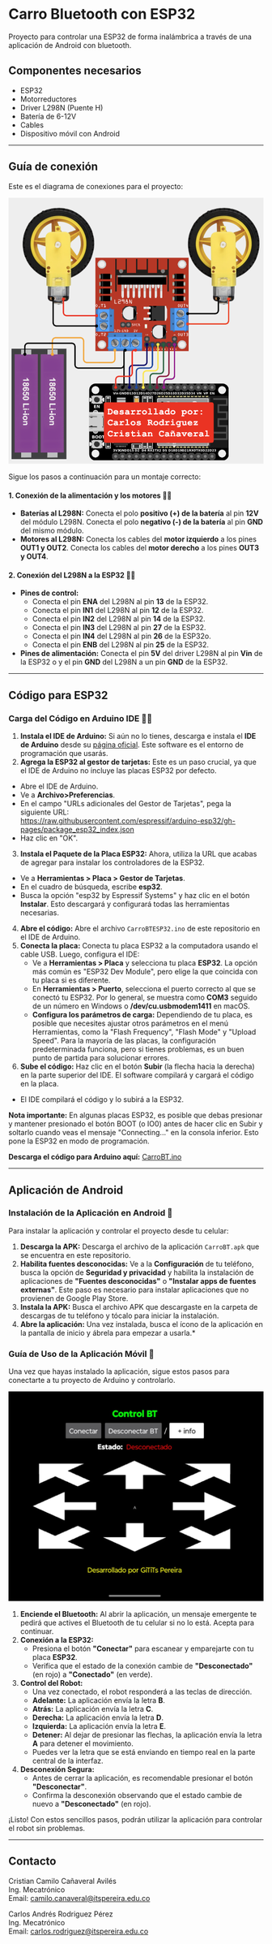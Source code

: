 # Carro Bluetooth con ESP32
Proyecto para controlar una ESP32 de forma inalámbrica a través de una aplicación de Android con bluetooth.

## Componentes necesarios
* ESP32
* Motorreductores
* Driver L298N (Puente H)
* Batería de 6-12V
* Cables
* Dispositivo móvil con Android

---

## Guía de conexión
Este es el diagrama de conexiones para el proyecto:

![Diagrama de conexión del carrito de ESP32](CircuitoESP32.png)

Sigue los pasos a continuación para un montaje correcto:

#### 1. Conexión de la alimentación y los motores 🔋🚗

* **Baterías al L298N:** Conecta el polo **positivo (+) de la batería** al pin **12V** del módulo L298N. Conecta el polo **negativo (-) de la batería** al pin **GND** del mismo módulo.
* **Motores al L298N:** Conecta los cables del **motor izquierdo** a los pines **OUT1 y OUT2**. Conecta los cables del **motor derecho** a los pines **OUT3 y OUT4**.

#### 2. Conexión del L298N a la ESP32 🧠🔌

* **Pines de control:**
    * Conecta el pin **ENA** del L298N al pin **13** de la ESP32.
    * Conecta el pin **IN1** del L298N al pin **12** de la ESP32.
    * Conecta el pin **IN2** del L298N al pin **14** de la ESP32.
    * Conecta el pin **IN3** del L298N al pin **27** de la ESP32.
    * Conecta el pin **IN4** del L298N al pin **26** de la ESP32o.
    * Conecta el pin **ENB** del L298N al pin **25** de la ESP32.
* **Pines de alimentación:** Conecta el pin **5V** del driver L298N al pin **Vin** de la ESP32 o y el pin **GND** del L298N a un pin **GND** de la ESP32.

---

## Código para ESP32

### Carga del Código en Arduino IDE 👨‍💻

1. **Instala el IDE de Arduino:** Si aún no lo tienes, descarga e instala el **IDE de Arduino** desde su [página oficial](https://www.arduino.cc/en/software). Este software es el entorno de programación que usarás.  
2. **Agrega la ESP32 al gestor de tarjetas:** Este es un paso crucial, ya que el IDE de Arduino no incluye las placas ESP32 por defecto.
  * Abre el IDE de Arduino.
  * Ve a **Archivo>Preferencias**.
  * En el campo "URLs adicionales del Gestor de Tarjetas", pega la siguiente URL:  
     https://raw.githubusercontent.com/espressif/arduino-esp32/gh-pages/package_esp32_index.json
  * Haz clic en "OK".
3. **Instala el Paquete de la Placa ESP32:** Ahora, utiliza la URL que acabas de agregar para instalar los controladores de la ESP32.
  * Ve a **Herramientas > Placa > Gestor de Tarjetas**.
  * En el cuadro de búsqueda, escribe **esp32**.
  * Busca la opción "esp32 by Espressif Systems" y haz clic en el botón **Instalar**. Esto descargará y configurará todas las herramientas necesarias.
4. **Abre el código:** Abre el archivo `CarroBTESP32.ino` de este repositorio en el IDE de Arduino.
5. **Conecta la placa:** Conecta tu placa ESP32 a la computadora usando el cable USB. Luego, configura el IDE:
    * Ve a **Herramientas > Placa** y selecciona tu placa **ESP32**. La opción más común es "ESP32 Dev Module", pero elige la que coincida con tu placa si es diferente.
    * En **Herramientas > Puerto**, selecciona el puerto correcto al que se conectó tu ESP32. Por lo general, se muestra como **COM3** seguido de un número en Windows o **/dev/cu.usbmodem1411** en macOS.
    * **Configura los parámetros de carga:** Dependiendo de tu placa, es posible que necesites ajustar otros parámetros en el menú Herramientas, como la "Flash Frequency", "Flash Mode" y "Upload Speed". Para la mayoría de las placas, la configuración predeterminada funciona, pero si tienes problemas, es un buen punto de partida para solucionar errores.
6. **Sube el código:** Haz clic en el botón **Subir** (la flecha hacia la derecha) en la parte superior del IDE. El software compilará y cargará el código en la placa.
  * El IDE compilará el código y lo subirá a la ESP32.  

**Nota importante:** En algunas placas ESP32, es posible que debas presionar y mantener presionado el botón BOOT (o IO0) antes de hacer clic en Subir y soltarlo cuando veas el mensaje "Connecting..." en la consola inferior. Esto pone la ESP32 en modo de programación.  

**Descarga el código para Arduino aquí:** [CarroBT.ino](CarroBT.ino)

---

## Aplicación de Android

### Instalación de la Aplicación en Android 📱

Para instalar la aplicación y controlar el proyecto desde tu celular:

1.  **Descarga la APK:** Descarga el archivo de la aplicación `CarroBT.apk` que se encuentra en este repositorio.
2.  **Habilita fuentes desconocidas:** Ve a la **Configuración** de tu teléfono, busca la opción de **Seguridad y privacidad** y habilita la instalación de aplicaciones de **"Fuentes desconocidas"** o **"Instalar apps de fuentes externas"**. Este paso es necesario para instalar aplicaciones que no provienen de Google Play Store.
3.  **Instala la APK:** Busca el archivo APK que descargaste en la carpeta de descargas de tu teléfono y tócalo para iniciar la instalación.
4.  **Abre la aplicación:** Una vez instalada, busca el ícono de la aplicación en la pantalla de inicio y ábrela para empezar a usarla.* 

### Guía de Uso de la Aplicación Móvil 📱

Una vez que hayas instalado la aplicación, sigue estos pasos para conectarte a tu proyecto de Arduino y controlarlo.

[![Interfaz de la aplicación ControlBT](ControlBT.jpeg)](ControlBT.jpeg)

1.  **Enciende el Bluetooth:** Al abrir la aplicación, un mensaje emergente te pedirá que actives el Bluetooth de tu celular si no lo está. Acepta para continuar.
2.  **Conexión a la ESP32:**
    * Presiona el botón **"Conectar"** para escanear y emparejarte con tu placa **ESP32**.
    * Verifica que el estado de la conexión cambie de **"Desconectado"** (en rojo) a **"Conectado"** (en verde).
3.  **Control del Robot:**
    * Una vez conectado, el robot responderá a las teclas de dirección.
    * **Adelante:** La aplicación envía la letra **B**.
    * **Atrás:** La aplicación envía la letra **C**.
    * **Derecha:** La aplicación envía la letra **D**.
    * **Izquierda:** La aplicación envía la letra **E**.
    * **Detener:** Al dejar de presionar las flechas, la aplicación envía la letra **A** para detener el movimiento.
    * Puedes ver la letra que se está enviando en tiempo real en la parte central de la interfaz.
4.  **Desconexión Segura:**
    * Antes de cerrar la aplicación, es recomendable presionar el botón **"Desconectar"**.
    * Confirma la desconexión observando que el estado cambie de nuevo a **"Desconectado"** (en rojo).

¡Listo! Con estos sencillos pasos, podrán utilizar la aplicación para controlar el robot sin problemas.

---

## Contacto

Cristian Camilo Cañaveral Avilés  
Ing. Mecatrónico  
Email: camilo.canaveral@itspereira.edu.co

Carlos Andrés Rodriguez Pérez  
Ing. Mecatrónico  
Email: carlos.rodriguez@itspereira.edu.co
